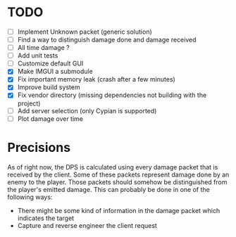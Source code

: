 # TODO

- [ ] Implement Unknown packet (generic solution)
- [ ] Find a way to distinguish damage done and damage received
- [ ] All time damage ?
- [ ] Add unit tests
- [ ] Customize default GUI
- [x] Make IMGUI a submodule
- [x] Fix important memory leak (crash after a few minutes)
- [x] Improve build system
- [x] Fix vendor directory (missing dependencies not building with the project)
- [ ] Add server selection (only Cypian is supported)
- [ ] Plot damage over time

# Precisions

As of right now, the DPS is calculated using every damage packet that is received by the client. Some of these packets represent damage done by an enemy to the player. Those packets should somehow be distinguished from the player's emitted damage. This can probably be done in one of the following ways:

- There might be some kind of information in the damage packet which indicates the target
- Capture and reverse engineer the client request
